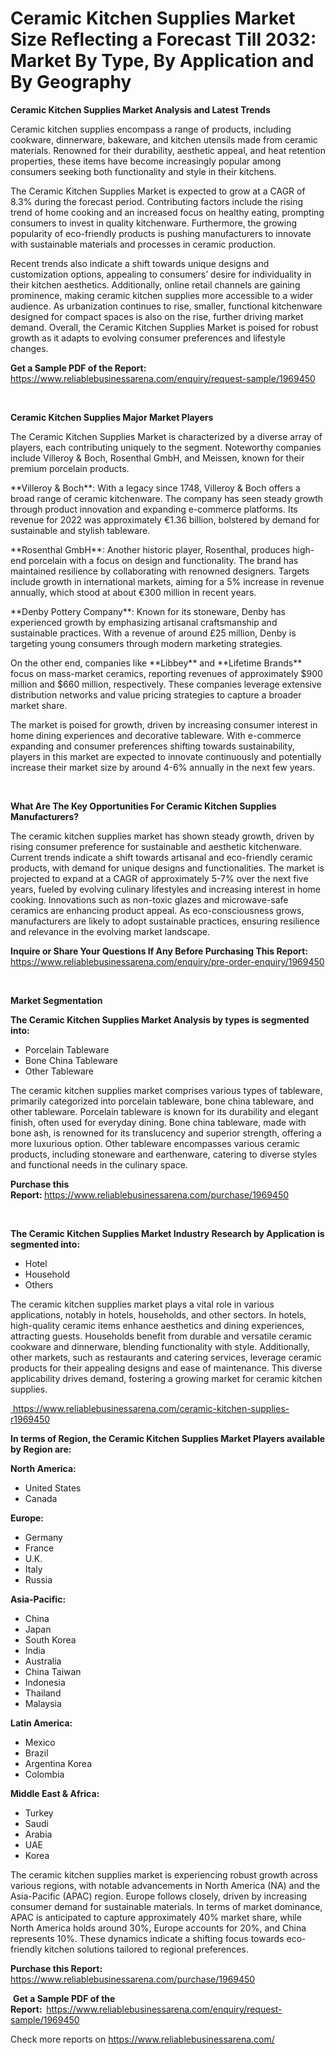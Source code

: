 <p><h1>Ceramic Kitchen Supplies Market Size Reflecting a Forecast Till 2032: Market By Type, By Application and By Geography</h1></p><p><strong>Ceramic Kitchen Supplies Market Analysis and Latest Trends</strong></p>
<p><p>Ceramic kitchen supplies encompass a range of products, including cookware, dinnerware, bakeware, and kitchen utensils made from ceramic materials. Renowned for their durability, aesthetic appeal, and heat retention properties, these items have become increasingly popular among consumers seeking both functionality and style in their kitchens.</p><p>The Ceramic Kitchen Supplies Market is expected to grow at a CAGR of 8.3% during the forecast period. Contributing factors include the rising trend of home cooking and an increased focus on healthy eating, prompting consumers to invest in quality kitchenware. Furthermore, the growing popularity of eco-friendly products is pushing manufacturers to innovate with sustainable materials and processes in ceramic production.</p><p>Recent trends also indicate a shift towards unique designs and customization options, appealing to consumers’ desire for individuality in their kitchen aesthetics. Additionally, online retail channels are gaining prominence, making ceramic kitchen supplies more accessible to a wider audience. As urbanization continues to rise, smaller, functional kitchenware designed for compact spaces is also on the rise, further driving market demand. Overall, the Ceramic Kitchen Supplies Market is poised for robust growth as it adapts to evolving consumer preferences and lifestyle changes.</p></p>
<p><strong>Get a Sample PDF of the Report:&nbsp;</strong> <a href="https://www.reliablebusinessarena.com/enquiry/request-sample/1969450?utm_campaign=2031&utm_medium=2&utm_source=Github&utm_content=ia&utm_term=10022025&utm_id=ceramic-kitchen-supplies">https://www.reliablebusinessarena.com/enquiry/request-sample/1969450</a></p>
<p>&nbsp;</p>
<p><strong>Ceramic Kitchen Supplies Major Market Players</strong></p>
<p><p>The Ceramic Kitchen Supplies Market is characterized by a diverse array of players, each contributing uniquely to the segment. Noteworthy companies include Villeroy & Boch, Rosenthal GmbH, and Meissen, known for their premium porcelain products.</p><p>**Villeroy & Boch**: With a legacy since 1748, Villeroy & Boch offers a broad range of ceramic kitchenware. The company has seen steady growth through product innovation and expanding e-commerce platforms. Its revenue for 2022 was approximately €1.36 billion, bolstered by demand for sustainable and stylish tableware.</p><p>**Rosenthal GmbH**: Another historic player, Rosenthal, produces high-end porcelain with a focus on design and functionality. The brand has maintained resilience by collaborating with renowned designers. Targets include growth in international markets, aiming for a 5% increase in revenue annually, which stood at about €300 million in recent years.</p><p>**Denby Pottery Company**: Known for its stoneware, Denby has experienced growth by emphasizing artisanal craftsmanship and sustainable practices. With a revenue of around £25 million, Denby is targeting young consumers through modern marketing strategies.</p><p>On the other end, companies like **Libbey** and **Lifetime Brands** focus on mass-market ceramics, reporting revenues of approximately $900 million and $660 million, respectively. These companies leverage extensive distribution networks and value pricing strategies to capture a broader market share.</p><p>The market is poised for growth, driven by increasing consumer interest in home dining experiences and decorative tableware. With e-commerce expanding and consumer preferences shifting towards sustainability, players in this market are expected to innovate continuously and potentially increase their market size by around 4-6% annually in the next few years.</p></p>
<p>&nbsp;</p>
<p><strong>What Are The Key Opportunities For Ceramic Kitchen Supplies Manufacturers?</strong></p>
<p><p>The ceramic kitchen supplies market has shown steady growth, driven by rising consumer preference for sustainable and aesthetic kitchenware. Current trends indicate a shift towards artisanal and eco-friendly ceramic products, with demand for unique designs and functionalities. The market is projected to expand at a CAGR of approximately 5-7% over the next five years, fueled by evolving culinary lifestyles and increasing interest in home cooking. Innovations such as non-toxic glazes and microwave-safe ceramics are enhancing product appeal. As eco-consciousness grows, manufacturers are likely to adopt sustainable practices, ensuring resilience and relevance in the evolving market landscape.</p></p>
<p><strong>Inquire or Share Your Questions If Any Before Purchasing This Report:</strong> <a href="https://www.reliablebusinessarena.com/enquiry/pre-order-enquiry/1969450?utm_campaign=2031&utm_medium=2&utm_source=Github&utm_content=ia&utm_term=10022025&utm_id=ceramic-kitchen-supplies">https://www.reliablebusinessarena.com/enquiry/pre-order-enquiry/1969450</a></p>
<p>&nbsp;</p>
<p><strong>Market Segmentation</strong></p>
<p><strong>The Ceramic Kitchen Supplies Market Analysis by types is segmented into:</strong></p>
<p><ul><li>Porcelain Tableware</li><li>Bone China Tableware</li><li>Other Tableware</li></ul></p>
<p><p>The ceramic kitchen supplies market comprises various types of tableware, primarily categorized into porcelain tableware, bone china tableware, and other tableware. Porcelain tableware is known for its durability and elegant finish, often used for everyday dining. Bone china tableware, made with bone ash, is renowned for its translucency and superior strength, offering a more luxurious option. Other tableware encompasses various ceramic products, including stoneware and earthenware, catering to diverse styles and functional needs in the culinary space.</p></p>
<p><strong>Purchase this Report:&nbsp;</strong><a href="https://www.reliablebusinessarena.com/purchase/1969450?utm_campaign=2031&utm_medium=2&utm_source=Github&utm_content=ia&utm_term=10022025&utm_id=ceramic-kitchen-supplies">https://www.reliablebusinessarena.com/purchase/1969450</a></p>
<p>&nbsp;</p>
<p><strong>The Ceramic Kitchen Supplies Market Industry Research by Application is segmented into:</strong></p>
<p><ul><li>Hotel</li><li>Household</li><li>Others</li></ul></p>
<p><p>The ceramic kitchen supplies market plays a vital role in various applications, notably in hotels, households, and other sectors. In hotels, high-quality ceramic items enhance aesthetics and dining experiences, attracting guests. Households benefit from durable and versatile ceramic cookware and dinnerware, blending functionality with style. Additionally, other markets, such as restaurants and catering services, leverage ceramic products for their appealing designs and ease of maintenance. This diverse applicability drives demand, fostering a growing market for ceramic kitchen supplies.</p></p>
<p><a href="https://www.reliablebusinessarena.com/ceramic-kitchen-supplies-r1969450?utm_campaign=2031&utm_medium=2&utm_source=Github&utm_content=ia&utm_term=10022025&utm_id=ceramic-kitchen-supplies">&nbsp;https://www.reliablebusinessarena.com/ceramic-kitchen-supplies-r1969450</a></p>
<p><strong>In terms of Region, the Ceramic Kitchen Supplies Market Players available by Region are:</strong></p>
<p>
    <p> <strong> North America: </strong>
        <ul>
            <li>United States</li>
            <li>Canada</li>
        </ul>
        </p> 
    <p> <strong> Europe: </strong>
        <ul>
            <li>Germany</li>
            <li>France</li>
            <li>U.K.</li>
            <li>Italy</li>
            <li>Russia</li>
        </ul>
        </p> 
    <p> <strong> Asia-Pacific: </strong>
        <ul>
            <li>China</li>
            <li>Japan</li>
            <li>South Korea</li>
            <li>India</li>
            <li>Australia</li>
            <li>China Taiwan</li>
            <li>Indonesia</li>
            <li>Thailand</li>
            <li>Malaysia</li>
        </ul>
        </p> 
    <p> <strong> Latin America: </strong>
        <ul>
            <li>Mexico</li>
            <li>Brazil</li>
            <li>Argentina Korea</li>
            <li>Colombia</li>
        </ul>
        </p> 
    <p> <strong> Middle East & Africa: </strong>
        <ul>
            <li>Turkey</li>
            <li>Saudi</li>
            <li>Arabia</li>
            <li>UAE</li>
            <li>Korea</li>
        </ul>
    </p>
    </p>
<p><p>The ceramic kitchen supplies market is experiencing robust growth across various regions, with notable advancements in North America (NA) and the Asia-Pacific (APAC) region. Europe follows closely, driven by increasing consumer demand for sustainable materials. In terms of market dominance, APAC is anticipated to capture approximately 40% market share, while North America holds around 30%, Europe accounts for 20%, and China represents 10%. These dynamics indicate a shifting focus towards eco-friendly kitchen solutions tailored to regional preferences.</p></p>
<p><strong>Purchase this Report: </strong><a href="https://www.reliablebusinessarena.com/purchase/1969450?utm_campaign=2031&utm_medium=2&utm_source=Github&utm_content=ia&utm_term=10022025&utm_id=ceramic-kitchen-supplies">https://www.reliablebusinessarena.com/purchase/1969450</a></p>
<p>&nbsp;<strong>Get a Sample PDF of the Report:&nbsp;&nbsp;</strong><a href="https://www.reliablebusinessarena.com/enquiry/request-sample/1969450?utm_campaign=2031&utm_medium=2&utm_source=Github&utm_content=ia&utm_term=10022025&utm_id=ceramic-kitchen-supplies">https://www.reliablebusinessarena.com/enquiry/request-sample/1969450</a></p>
<p><strong></strong></p>
<p>Check more reports on <a href="https://www.reliablebusinessarena.com/?utm_campaign=2031&utm_medium=2&utm_source=Github&utm_content=ia&utm_term=10022025&utm_id=ceramic-kitchen-supplies">https://www.reliablebusinessarena.com/</a></p>